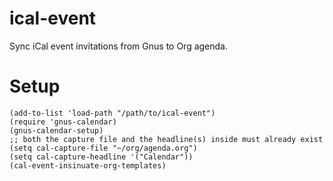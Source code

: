 ical-event
==========

Sync iCal event invitations from Gnus to Org agenda.

Setup
=====

    (add-to-list 'load-path "/path/to/ical-event")
    (require 'gnus-calendar)
    (gnus-calendar-setup)
    ;; both the capture file and the headline(s) inside must already exist
    (setq cal-capture-file "~/org/agenda.org")
    (setq cal-capture-headline '("Calendar"))
    (cal-event-insinuate-org-templates)


